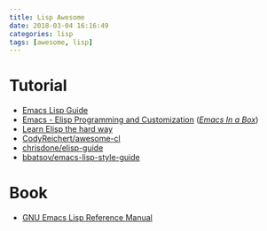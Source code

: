 ```yaml
---
title: Lisp Awesome
date: 2018-03-04 16:16:49
categories: lisp
tags: [awesome, lisp]
---
```


# Tutorial
- [Emacs Lisp Guide](https://github.com/chrisdone/elisp-guide)
- [Emacs - Elisp Programming and Customization](https://github.com/caiorss/Emacs-Elisp-Programming)     ([*Emacs In a Box*](http://caiorss.github.io/Emacs-Elisp-Programming/))
- [Learn Elisp the hard way](https://github.com/hypernumbers/learn_elisp_the_hard_way/)
- [CodyReichert/awesome-cl](https://github.com/CodyReichert/awesome-cl)
- [chrisdone/elisp-guide](https://github.com/chrisdone/elisp-guide)
- [bbatsov/emacs-lisp-style-guide](https://github.com/bbatsov/emacs-lisp-style-guide)

<!-- more -->

# Book
- [GNU Emacs Lisp Reference Manual](https://www.gnu.org/software/emacs/manual/elisp.html)

